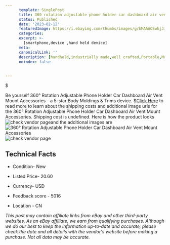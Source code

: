 ```yaml
---
      template: SinglePost
      title: 360 rotation adjustable phone holder car dashboard air vent mount accessories
      status: Published
      date: '2023-02-12'
      featuredImage: https://i.ebayimg.com/thumbs/images/g/bMAAAOSwkjJi2PEh/s-l225.jpg
      categories: 
      excerpt: >-
        [smartphone,device ,hand held device]
      meta:
      canonicalLink: ''
      description: [handheld,industrially made,well crafted,Portable,Mobile,Compact,Convenient,Lightweight,Maneuverable,Man-portable,Miniature,Carriable,Hand-held,Light,Holdable,Transportable,Mobile device,Pocket-sized,On-the-go,Wireless,Cordless,Compact size,Convenient size, smartphone,device ,hand held device]
      noindex: false
      
        
---
```

$

Be yourself 360° Rotation Adjustable Phone Holder Car Dashboard Air Vent Mount Accessories - a 5-star Body Moldings & Trims device.
$[Click Here](https://www.ebay.com/itm/363916307930?fits=Make%3AMercury&hash=item54bb1a2dda%3Ag%3AbMAAAOSwkjJi2PEh&mkevt=1&mkcid=1&mkrid=711-53200-19255-0&campid=%253CePNCampaignId%253E&customid=%253CreferenceId%253E&toolid=10049) to read more to learn about the shipping costs and additional image urls for the 360° Rotation Adjustable Phone Holder Car Dashboard Air Vent Mount Accessories. Shipping cost is undefined. Here is how the product looks ![check vendor page](https://i.ebayimg.com/thumbs/images/g/bMAAAOSwkjJi2PEh/s-l225.jpg)and the additional images are![360° Rotation Adjustable Phone Holder Car Dashboard Air Vent Mount Accessories](https://i.ebayimg.com/images/g/bMAAAOSwkjJi2PEh/s-l1200.jpg)![check vendor page](https://origin-galleryplus.ebayimg.com/ws/web/363916307930_2_0_1/225x225.jpg,https://origin-galleryplus.ebayimg.com/ws/web/363916307930_3_0_1/225x225.jpg,https://origin-galleryplus.ebayimg.com/ws/web/363916307930_4_0_1/225x225.jpg,https://origin-galleryplus.ebayimg.com/ws/web/363916307930_5_0_1/225x225.jpg,https://origin-galleryplus.ebayimg.com/ws/web/363916307930_6_0_1/225x225.jpg,https://origin-galleryplus.ebayimg.com/ws/web/363916307930_7_0_1/225x225.jpg,https://origin-galleryplus.ebayimg.com/ws/web/363916307930_8_0_1/225x225.jpg,https://origin-galleryplus.ebayimg.com/ws/web/363916307930_9_0_1/225x225.jpg,https://origin-galleryplus.ebayimg.com/ws/web/363916307930_10_0_1/225x225.jpg,https://origin-galleryplus.ebayimg.com/ws/web/363916307930_11_0_1/225x225.jpg,https://origin-galleryplus.ebayimg.com/ws/web/363916307930_12_0_1/225x225.jpg)



 ## Technical Facts 



     
      

 - Condition- New 


      

 - Listed Price- 20.60 


      

 - Currency- USD 


      

 - Feedback score - 5016 


      

 - Location - CN 


      
      

 *_This post may contain affiliate links from eBay and other third-party websites. As an eBay affiliate, we earn from qualifying purchases. Although we do our best to keep the information up-to-date and accurate, please check the date and all details with the vendor's website before making a purchase. Not all data may be accurate._*






